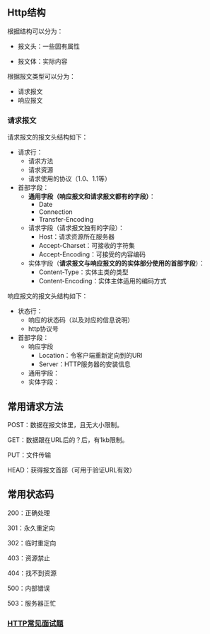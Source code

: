 ## Http结构

根据结构可以分为：

- 报文头：一些固有属性

- 报文体：实际内容



根据报文类型可以分为：

- 请求报文
- 响应报文



### 请求报文

请求报文的报文头结构如下：

- 请求行：
    - 请求方法
    - 请求资源
    - 请求使用的协议（1.0、1.1等）
- 首部字段：
    - **通用字段（响应报文和请求报文都有的字段）**：
        - Date
        - Connection
        - Transfer-Encoding
    - 请求字段（请求报文独有的字段）：
        - Host：请求资源所在服务器
        - Accept-Charset：可接收的字符集
        - Accept-Encoding：可接受的内容编码
    - 实体字段（**请求报文与响应报文的的实体部分使用的首部字段**）：
        - Content-Type：实体主类的类型
        - Content-Encoding：实体主体适用的编码方式



响应报文的报文头结构如下：

- 状态行：
    - 响应的状态码（以及对应的信息说明）
    - http协议号
- 首部字段：
    - 响应字段
        - Location：令客户端重新定向到的URI
        - Server：HTTP服务器的安装信息
    - 通用字段：
    - 实体字段：





## 常用请求方法

POST：数据在报文体里，且无大小限制。

GET：数据跟在URL后的？后，有1kb限制。

PUT：文件传输

HEAD：获得报文首部（可用于验证URL有效）





## 常用状态码

200：正确处理



301：永久重定向

302：临时重定向



403：资源禁止

404：找不到资源



500：内部错误

503：服务器正忙



### [HTTP常见面试题](https://mp.weixin.qq.com/s?__biz=MzI4Njg5MDA5NA==&mid=2247484979&idx=3&sn=37528f67d16315e5d49ad48ebf6bd53d&chksm=ebd74732dca0ce2446aa4a66e22f082d48b49f63301be748e61ce652b3a00de53d4f15cef3a7###rd)


